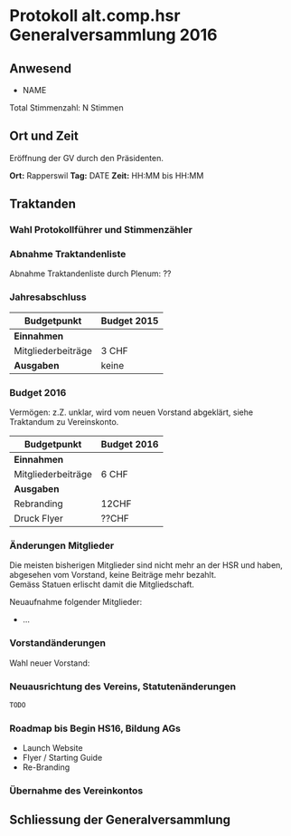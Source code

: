 # Protokoll alt.comp.hsr Generalversammlung 2016

## Anwesend

- NAME

Total Stimmenzahl: N Stimmen 

## Ort und Zeit

Eröffnung der GV durch den Präsidenten.

**Ort:** Rapperswil
**Tag:** DATE
**Zeit:** HH:MM bis HH:MM

## Traktanden

### Wahl Protokollführer und Stimmenzähler


### Abnahme Traktandenliste 

Abnahme Traktandenliste durch Plenum: ??

### Jahresabschluss

Budgetpunkt     | Budget 2015
----------------|------------
**Einnahmen**   |
Mitgliederbeiträge | 3 CHF
**Ausgaben**   | keine


### Budget 2016

Vermögen: z.Z. unklar, wird vom neuen Vorstand abgeklärt, siehe Traktandum zu Vereinskonto.

Budgetpunkt     | Budget 2016
----------------|------------
**Einnahmen**   |
Mitgliederbeiträge | 6 CHF
**Ausgaben**   |
Rebranding      | 12CHF
Druck Flyer     | ??CHF

### Änderungen Mitglieder

Die meisten bisherigen Mitglieder sind nicht mehr an der HSR und haben, abgesehen vom Vorstand, keine Beiträge mehr bezahlt.  
Gemäss Statuen erlischt damit die Mitgliedschaft.

Neuaufnahme folgender Mitglieder:
- ...

### Vorstandänderungen

Wahl neuer Vorstand: 

### Neuausrichtung des Vereins, Statutenänderungen


```diff
TODO
```

### Roadmap bis Begin HS16, Bildung AGs

- Launch Website
- Flyer / Starting Guide
- Re-Branding

### Übernahme des Vereinkontos

## Schliessung der Generalversammlung
